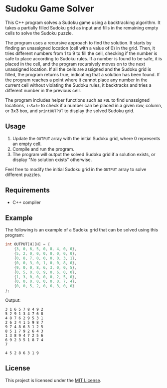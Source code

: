 # Sudoku Game Solver

This C++ program solves a Sudoku game using a backtracking algorithm. It takes a partially filled Sudoku grid as input and fills in the remaining empty cells to solve the Sudoku puzzle.

The program uses a recursive approach to find the solution. It starts by finding an unassigned location (cell with a value of 0) in the grid. Then, it tries different numbers from 1 to 9 to fill the cell, checking if the number is safe to place according to Sudoku rules. If a number is found to be safe, it is placed in the cell, and the program recursively moves on to the next unassigned location. If all the cells are assigned and the Sudoku grid is filled, the program returns true, indicating that a solution has been found. If the program reaches a point where it cannot place any number in the current cell without violating the Sudoku rules, it backtracks and tries a different number in the previous cell.

The program includes helper functions such as `FUL` to find unassigned locations, `isSafe` to check if a number can be placed in a given row, column, or 3x3 box, and `printOUTPUT` to display the solved Sudoku grid.

## Usage
1. Update the `OUTPUT` array with the initial Sudoku grid, where 0 represents an empty cell.
2. Compile and run the program.
3. The program will output the solved Sudoku grid if a solution exists, or display "No solution exists" otherwise.

Feel free to modify the initial Sudoku grid in the `OUTPUT` array to solve different puzzles.

## Requirements
- C++ compiler

## Example
The following is an example of a Sudoku grid that can be solved using this program:

```cpp
int OUTPUT[H][H] = {
    {3, 0, 6, 5, 0, 8, 4, 0, 0},
    {5, 2, 0, 0, 0, 0, 0, 0, 0},
    {0, 8, 7, 0, 0, 0, 0, 3, 1},
    {0, 0, 3, 0, 1, 0, 0, 8, 0},
    {9, 0, 0, 8, 6, 3, 0, 0, 5},
    {0, 5, 0, 0, 9, 0, 6, 0, 0},
    {1, 3, 0, 0, 0, 0, 2, 5, 0},
    {0, 0, 0, 0, 0, 0, 0, 7, 4},
    {0, 0, 5, 2, 0, 6, 3, 0, 0}
};
```

Output:
```
3 1 6 5 7 8 4 9 2 
5 2 9 1 3 4 7 6 8 
4 8 7 6 2 9 5 3 1 
2 6 3 4 1 5 9 8 7 
9 7 4 8 6 3 1 2 5 
8 5 1 7 9 2 6 4 3 
1 3 8 9 4 7 2 5 6 
6 9 2 3 5 1 8 7 4 
7 

4 5 2 8 6 3 1 9 
```

## License
This project is licensed under the [MIT License](LICENSE).
